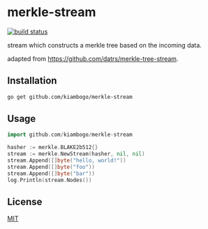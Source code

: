 # merkle-stream

[![build status][1]][2]

stream which constructs a merkle tree based on the incoming data.

adapted from https://github.com/datrs/merkle-tree-stream.

## Installation

``` sh
go get github.com/kiambogo/merkle-stream
```

## Usage

``` go
import github.com/kiambogo/merkle-stream

hasher := merkle.BLAKE2b512{}
stream := merkle.NewStream(hasher, nil, nil)
stream.Append([]byte("hello, world!"))
stream.Append([]byte("foo"))
stream.Append([]byte("bar"))
log.Println(stream.Nodes())
```

## License
[MIT](./LICENSE)

[1]: https://github.com/kiambogo/merkle-stream/actions/workflows/test.yml/badge.svg
[2]: https://github.com/kiambogo/merkle-stream/actions/workflows/test.yml
